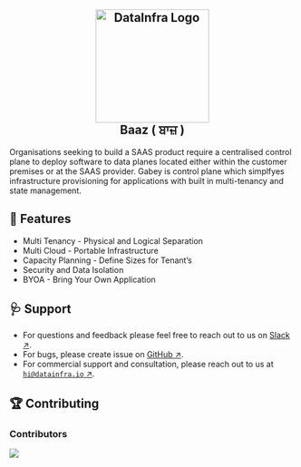 <h2 align="center">
  <picture>
    <img alt="DataInfra Logo" src="https://raw.githubusercontent.com/datainfrahq/.github/main/images/baaz.png" width="200" height="200">
  </picture>
  <br>
  Baaz ( ਬਾਜ਼ )
  </br>
</h2>


<div align="center">

</div>
Organisations seeking to build a SAAS product require a centralised control plane to deploy software to data planes located either within the customer premises or at the SAAS provider. Gabey is control plane which simplfyes infrastructure provisioning for applications with built in multi-tenancy and state management. 


## :rocket: Features

- Multi Tenancy - Physical and Logical Separation
- Multi Cloud - Portable Infrastructure
- Capacity Planning - Define Sizes for Tenant’s
- Security and Data Isolation 
- BYOA - Bring Your Own Application


## :stethoscope: Support

- For questions and feedback please feel free to reach out to us on [Slack ↗︎](https://launchpass.com/datainfra-workspace).
- For bugs, please create issue on [GitHub ↗︎](https://github.com/datainfrahq/gabey/issues).
- For commercial support and consultation, please reach out to us at [`hi@datainfra.io` ↗︎](mailto:hi@datainfra.io).

## :trophy: Contributing

### Contributors

<a href="https://github.com/datainfrahq/baaz/graphs/contributors"><img src="https://contrib.rocks/image?repo=datainfrahq/gabey" /></a>
